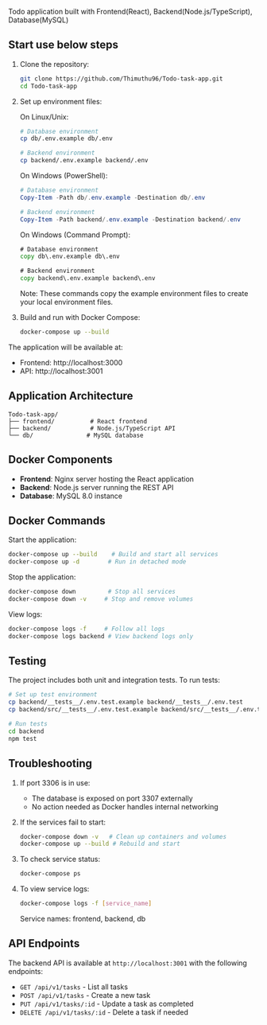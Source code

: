 Todo application built with Frontend(React), Backend(Node.js/TypeScript), Database(MySQL)

## Start use below steps

1. Clone the repository:
   ```bash
   git clone https://github.com/Thimuthu96/Todo-task-app.git
   cd Todo-task-app
   ```

2. Set up environment files:
   
   On Linux/Unix:
   ```bash
   # Database environment
   cp db/.env.example db/.env

   # Backend environment
   cp backend/.env.example backend/.env
   ```

   On Windows (PowerShell):
   ```powershell
   # Database environment
   Copy-Item -Path db/.env.example -Destination db/.env

   # Backend environment
   Copy-Item -Path backend/.env.example -Destination backend/.env
   ```

   On Windows (Command Prompt):
   ```cmd
   # Database environment
   copy db\.env.example db\.env

   # Backend environment
   copy backend\.env.example backend\.env
   ```

   Note: These commands copy the example environment files to create your local environment files.

3. Build and run with Docker Compose:
   ```bash
   docker-compose up --build
   ```

The application will be available at:
- Frontend: http://localhost:3000
- API: http://localhost:3001

## Application Architecture

```
Todo-task-app/
├── frontend/          # React frontend
├── backend/           # Node.js/TypeScript API
└── db/               # MySQL database
```

## Docker Components

- **Frontend**: Nginx server hosting the React application
- **Backend**: Node.js server running the REST API
- **Database**: MySQL 8.0 instance

## Docker Commands

Start the application:
```bash
docker-compose up --build    # Build and start all services
docker-compose up -d        # Run in detached mode
```

Stop the application:
```bash
docker-compose down         # Stop all services
docker-compose down -v     # Stop and remove volumes
```

View logs:
```bash
docker-compose logs -f     # Follow all logs
docker-compose logs backend # View backend logs only
```

## Testing

The project includes both unit and integration tests. To run tests:

```bash
# Set up test environment
cp backend/__tests__/.env.test.example backend/__tests__/.env.test
cp backend/src/__tests__/.env.test.example backend/src/__tests__/.env.test

# Run tests
cd backend
npm test
```

## Troubleshooting

1. If port 3306 is in use:
   - The database is exposed on port 3307 externally
   - No action needed as Docker handles internal networking

2. If the services fail to start:
   ```bash
   docker-compose down -v   # Clean up containers and volumes
   docker-compose up --build # Rebuild and start
   ```

3. To check service status:
   ```bash
   docker-compose ps
   ```

4. To view service logs:
   ```bash
   docker-compose logs -f [service_name]
   ```
   Service names: frontend, backend, db

## API Endpoints

The backend API is available at `http://localhost:3001` with the following endpoints:

- `GET /api/v1/tasks` - List all tasks
- `POST /api/v1/tasks` - Create a new task
- `PUT /api/v1/tasks/:id` - Update a task as completed
- `DELETE /api/v1/tasks/:id` - Delete a task if needed